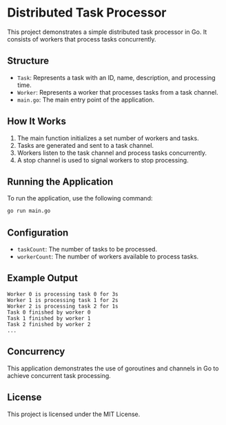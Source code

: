 # Distributed Task Processor

This project demonstrates a simple distributed task processor in Go. It consists of workers that process tasks concurrently.

## Structure

- `Task`: Represents a task with an ID, name, description, and processing time.
- `Worker`: Represents a worker that processes tasks from a task channel.
- `main.go`: The main entry point of the application.

## How It Works

1. The main function initializes a set number of workers and tasks.
2. Tasks are generated and sent to a task channel.
3. Workers listen to the task channel and process tasks concurrently.
4. A stop channel is used to signal workers to stop processing.

## Running the Application

To run the application, use the following command:

```sh
go run main.go
```

## Configuration

- `taskCount`: The number of tasks to be processed.
- `workerCount`: The number of workers available to process tasks.

## Example Output

```
Worker 0 is processing task 0 for 3s
Worker 1 is processing task 1 for 2s
Worker 2 is processing task 2 for 1s
Task 0 finished by worker 0
Task 1 finished by worker 1
Task 2 finished by worker 2
...
```

## Concurrency

This application demonstrates the use of goroutines and channels in Go to achieve concurrent task processing.

## License

This project is licensed under the MIT License.
